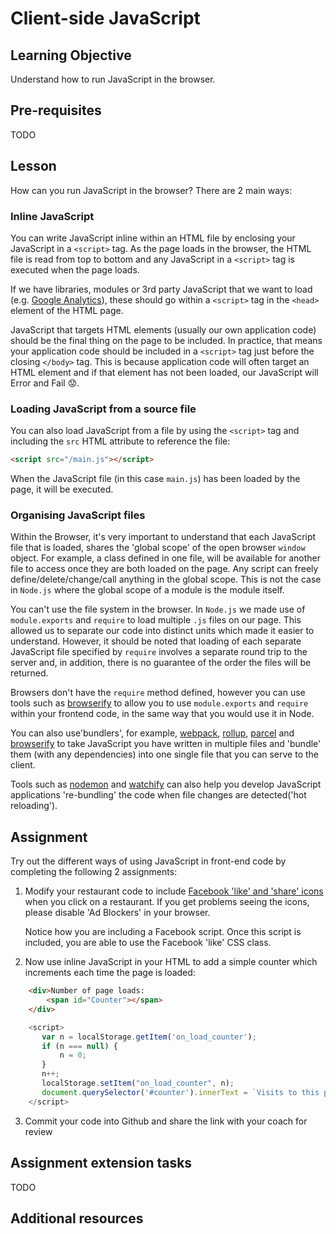 # Client-side JavaScript

## Learning Objective
Understand how to run JavaScript in the browser.

## Pre-requisites
TODO

## Lesson
How can you run JavaScript in the browser? There are 2 main ways:

### Inline JavaScript

You can write JavaScript inline within an HTML file by enclosing your JavaScript in a `<script>` tag. As the page loads in the browser, the HTML file is read from top to bottom and any JavaScript in a `<script>` tag is executed when the page loads.

If we have libraries, modules or 3rd party JavaScript that we want to load (e.g. [Google Analytics](https://developers.google.com/analytics/devguides/collection/analyticsjs)), these should go within a `<script>` tag in the `<head>` element of the HTML page. 

JavaScript that targets HTML elements (usually our own application code) should be the final thing on the page to be included. In practice, that means your application code should be included in a `<script>` tag just before the closing `</body>` tag. This is because application code will often target an HTML element and if that element has not been loaded, our JavaScript will Error and Fail 😟.

### Loading JavaScript from a source file

You can also load JavaScript from a file by using the `<script>` tag and including the `src` HTML attribute to reference the file: 

```html
<script src="/main.js"></script>
```

When the JavaScript file (in this case `main.js`) has been loaded by the page, it will be executed. 


### Organising JavaScript files

Within the Browser, it's very important to understand that each JavaScript file that is loaded, shares the 'global scope' of the open browser `window` object. For example, a class defined in one file, will be available for another file to access once they are both loaded on the page. Any script can freely define/delete/change/call anything in the global scope. This is not the case in `Node.js` where the global scope of a module is the module itself.

You can't use the file system in the browser. In `Node.js` we made use of `module.exports` and `require` to load multiple `.js` files on our page. This allowed us to separate our code into distinct units which made it easier to understand. However, it should be noted that loading of each separate JavaScript file specified by `require` involves a separate round trip to the server and, in addition, there is no guarantee of the order the files will be returned. 

Browsers don't have the `require` method defined, however you can use tools such as [browserify](http://browserify.org/) to allow you to use `module.exports` and `require` within your frontend code, in the same way that you would use it in Node.

You can also use'bundlers', for example, [webpack](https://webpack.js.org/), [rollup](https://rollupjs.org/guide/en/), [parcel](https://parceljs.org/) and [browserify](http://browserify.org/)  to take JavaScript you have written in multiple files and 'bundle' them (with any dependencies) into one single file that you can serve to the client. 

Tools such as [nodemon](https://www.npmjs.com/package/nodemon) and [watchify](https://www.npmjs.com/package/watchify) can also help you develop JavaScript applications 're-bundling' the code when file changes are detected('hot reloading').

## Assignment
Try out the different ways of using JavaScript in front-end code by completing the following 2 assignments:

  1. Modify your restaurant code to include [Facebook 'like' and 'share' icons](https://developers.facebook.com/docs/plugins/like-button/) when you click on a restaurant. If you get problems seeing the icons, please disable 'Ad Blockers' in your browser.

     Notice how you are including a Facebook script. Once this script is included, you are able to use the Facebook 'like' CSS class.

  2. Now use inline JavaScript in your HTML to add a simple counter which increments each time the page is loaded:

```html
    <div>Number of page loads:
        <span id="Counter"></span>
    </div>
```


```javascript
    <script>
       var n = localStorage.getItem('on_load_counter');
       if (n === null) {
           n = 0;
       }
       n++;
       localStorage.setItem("on_load_counter", n);
       document.querySelector('#counter').innerText = `Visits to this page: ${localStorage.getItem('on_load_counter')}`
    </script>
```
   3. Commit your code into Github and share the link with your coach for review

## Assignment extension tasks
TODO

## Additional resources